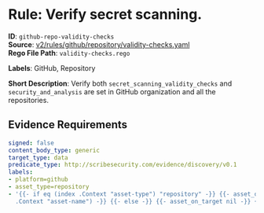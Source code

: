 # Rule: Verify secret scanning.

**ID**: `github-repo-validity-checks`  
**Source**: [v2/rules/github/repository/validity-checks.yaml](scribe-public/sample-policies.git/v2/rules/github/repository/validity-checks.yaml)  
**Rego File Path**: `validity-checks.rego`  

**Labels**: GitHub, Repository

**Short Description**: Verify both `secret_scanning_validity_checks` and `security_and_analysis` are set in GitHub organization and all the repositories.

## Evidence Requirements

```yaml
signed: false
content_body_type: generic
target_type: data
predicate_type: http://scribesecurity.com/evidence/discovery/v0.1
labels:
- platform=github
- asset_type=repository
- '{{- if eq (index .Context "asset-type") "repository" -}} {{- asset_on_target (index
  .Context "asset-name") -}} {{- else -}} {{- asset_on_target nil -}} {{- end -}}'
```
